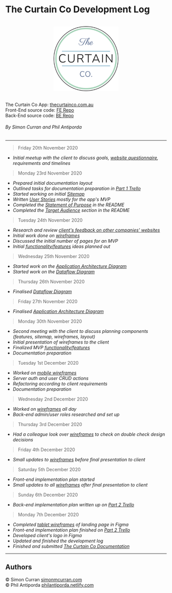 # The Curtain Co Development Log

<br>


<div style="width:40%; margin: 0 auto;"><img src="curtain_co_logo.png"/></div>

<br>

The Curtain Co App: [thecurtainco.com.au](https://thecurtainco.com.au)  
Front-End source code: [FE Repo](https://github.com/SimoSultan/curtainco_fe)  
Back-End source code: [BE Repo](https://github.com/philrussel21/curtain_co_BE)


###### By Simon Curran and Phil Antiporda

---

> Friday 20th November 2020

- *Initial meetup with the client to discuss goals, [website questionnaire](docs/../website_questionnaire.pdf), requirements and timelines*

> Monday 23rd November 2020

- *Prepared initial documentation layout*
- *Outlined tasks for documentation preparation in [Part 1 Trello](https://trello.com/b/VF6Vc7Ri/part-1-documentation)*
- *Started working on initial [Sitemap](docs/../Curtain_Co_Sitemap.png)*
- *Written [User Stories](../README.md#User-Stories) mostly for the app's MVP*
- *Completed the [Statement of Purpose](../README.md#Purpose) in the README*
- *Completed the [Target Audience](../README.md#Target-Audience) section in the README*

> Tuesday 24th November 2020

- *Research and review [client's feedback on other companies' websites](docs/../curtain_co_website_references.pdf)*
- *Initial work done on [wireframes](../README.md#Wireframes)*
- *Discussed the initial number of pages for an MVP*
- *Initial [functionality/features](../README.md#Features-and-Functionalities) ideas planned out*

> Wednesday 25th November 2020

- *Started work on the [Application Architecture Diagram](../README.md#Application-Architecture-Diagram)*
- *Started work on the [Dataflow Diagram](../README.md#Dataflow-Diagram)*

> Thursday 26th November 2020

- *Finalised [Dataflow Diagram](../README.md#Dataflow-Diagram)*

> Friday 27th November 2020

- *Finalised [Application Architecture Diagram](../README.md#Application-Architecture-Diagram)*

> Monday 30th November 2020

- *Second meeting with the client to discuss planning components (features, sitemap, wireframes, layout)*
- *Initial presentation of wireframes to the client*
- *Finalized MVP [functionality/features](../README.md#Features-and-Functionalities)*
- *Documentation preparation*

> Tuesday 1st December 2020

- *Worked on [mobile wireframes](../README.md#mobile)*
- *Server auth and user CRUD actions*
- *Refactoring according to client requirements*
- *Documentation preparation*

> Wednesday 2nd December 2020
- *Worked on [wireframes](../README.md#Wireframes) all day*
- *Back-end admin/user roles researched and set up*

> Thursday 3rd December 2020
- *Had a colleague look over [wireframes](../README.md#Wireframes) to check on double check design decisions*


> Friday 4th December 2020
- *Small updates to [wireframes](../README.md#Wireframes) before final presentation to client*


> Saturday 5th December 2020
- *Front-end implementation plan started*
- *Small updates to all [wireframes](../README.md#Wireframes) after final presentation to client*
  
> Sunday 6th December 2020
- *Back-end implementation plan written up on [Part 2 Trello](https://trello.com/b/bWDaFBft/part-2-code)*

> Monday 7th December 2020
- *Completed [tablet wireframes](../README.md#Tablet) of landing page in Figma*
- *Front-end implementation plan finished on [Part 2 Trello](https://trello.com/b/bWDaFBft/part-2-code)*
- *Developed client's logo in Figma*
- *Updated and finished the development log*
- *Finished and submitted [The Curtain Co Documentation](../README.md)*

---

## Authors

© Simon Curran [simonmcurran.com](https://www.simonmcurran.com/)  
© Phil Antiporda [philantiporda.netlify.com](https://philantiporda.netlify.app/index.html)
